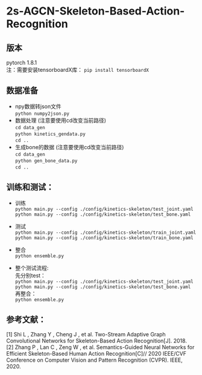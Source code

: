 2s-AGCN-Skeleton-Based-Action-Recognition
==

版本
--
pytorch 1.8.1  <br>
注：需要安装tensorboardX库：    `pip install tensorboardX`

数据准备
--
* npy数据转json文件  <br>
      `python numpy2json.py`     
* 数据处理  (注意要使用cd改变当前路径)<br>
      `cd data_gen`<br>
      `python kinetics_gendata.py`<br>
      `cd ..`<br>
* 生成bone的数据 (注意要使用cd改变当前路径)  <br>
      `cd data_gen`<br>
      `python gen_bone_data.py`<br>
      `cd ..`<br>
 
训练和测试：
--

* 训练 <br>
  `python main.py --config ./config/kinetics-skeleton/test_joint.yaml`<br>
  `python main.py --config ./config/kinetics-skeleton/test_bone.yaml` <br>

* 测试  <br>
  `python main.py --config ./config/kinetics-skeleton/train_joint.yaml`<br>
  `python main.py --config ./config/kinetics-skeleton/train_bone.yaml` <br>
* 整合  <br>
  `python ensemble.py`     
  
* 整个测试流程: <br>
  先分别test： <br>
  `python main.py --config ./config/kinetics-skeleton/test_joint.yaml`<br>
  `python main.py --config ./config/kinetics-skeleton/test_bone.yaml` <br>
  再整合： <br>
  `python ensemble.py` <br>
  
参考文献：
--
[1] Shi L , Zhang Y , Cheng J , et al. Two-Stream Adaptive Graph Convolutional Networks for Skeleton-Based Action Recognition[J]. 2018. <br>
[2] Zhang P , Lan C , Zeng W , et al. Semantics-Guided Neural Networks for Efficient Skeleton-Based Human Action Recognition[C]// 2020 IEEE/CVF Conference on Computer Vision and Pattern Recognition (CVPR). IEEE, 2020.

